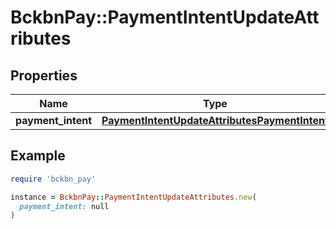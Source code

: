 # BckbnPay::PaymentIntentUpdateAttributes

## Properties

| Name | Type | Description | Notes |
| ---- | ---- | ----------- | ----- |
| **payment_intent** | [**PaymentIntentUpdateAttributesPaymentIntent**](PaymentIntentUpdateAttributesPaymentIntent.md) |  | [optional] |

## Example

```ruby
require 'bckbn_pay'

instance = BckbnPay::PaymentIntentUpdateAttributes.new(
  payment_intent: null
)
```

